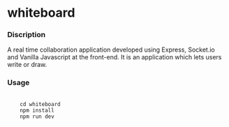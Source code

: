 # whiteboard

<h3> Discription </h3>
A real time collaboration application developed using Express, Socket.io and Vanilla Javascript at the front-end. It is an application which lets users write or draw.

<h3> Usage </h3>
<pre> <code>
    cd whiteboard
    npm install
    npm run dev
</code>
</pre>
